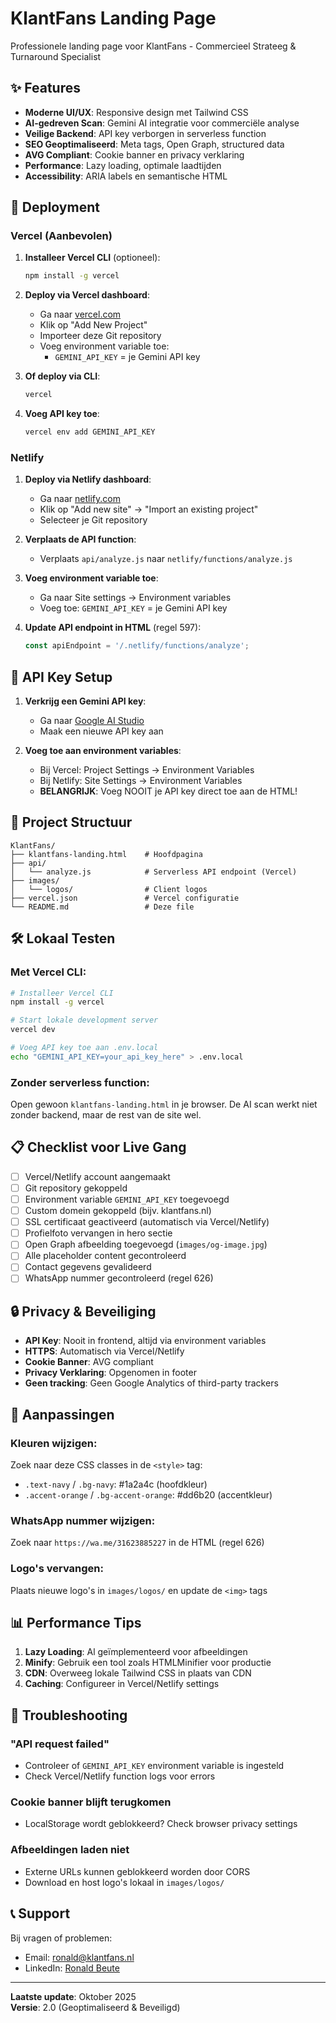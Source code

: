 # KlantFans Landing Page

Professionele landing page voor KlantFans - Commercieel Strateeg & Turnaround Specialist

## ✨ Features

- **Moderne UI/UX**: Responsive design met Tailwind CSS
- **AI-gedreven Scan**: Gemini AI integratie voor commerciële analyse
- **Veilige Backend**: API key verborgen in serverless function
- **SEO Geoptimaliseerd**: Meta tags, Open Graph, structured data
- **AVG Compliant**: Cookie banner en privacy verklaring
- **Performance**: Lazy loading, optimale laadtijden
- **Accessibility**: ARIA labels en semantische HTML

## 🚀 Deployment

### Vercel (Aanbevolen)

1. **Installeer Vercel CLI** (optioneel):
   ```bash
   npm install -g vercel
   ```

2. **Deploy via Vercel dashboard**:
   - Ga naar [vercel.com](https://vercel.com)
   - Klik op "Add New Project"
   - Importeer deze Git repository
   - Voeg environment variable toe:
     - `GEMINI_API_KEY` = je Gemini API key

3. **Of deploy via CLI**:
   ```bash
   vercel
   ```

4. **Voeg API key toe**:
   ```bash
   vercel env add GEMINI_API_KEY
   ```

### Netlify

1. **Deploy via Netlify dashboard**:
   - Ga naar [netlify.com](https://netlify.com)
   - Klik op "Add new site" → "Import an existing project"
   - Selecteer je Git repository
   
2. **Verplaats de API function**:
   - Verplaats `api/analyze.js` naar `netlify/functions/analyze.js`
   
3. **Voeg environment variable toe**:
   - Ga naar Site settings → Environment variables
   - Voeg toe: `GEMINI_API_KEY` = je Gemini API key

4. **Update API endpoint in HTML** (regel 597):
   ```javascript
   const apiEndpoint = '/.netlify/functions/analyze';
   ```

## 🔑 API Key Setup

1. **Verkrijg een Gemini API key**:
   - Ga naar [Google AI Studio](https://aistudio.google.com/app/apikey)
   - Maak een nieuwe API key aan
   
2. **Voeg toe aan environment variables**:
   - Bij Vercel: Project Settings → Environment Variables
   - Bij Netlify: Site Settings → Environment Variables
   - **BELANGRIJK**: Voeg NOOIT je API key direct toe aan de HTML!

## 📁 Project Structuur

```
KlantFans/
├── klantfans-landing.html    # Hoofdpagina
├── api/
│   └── analyze.js            # Serverless API endpoint (Vercel)
├── images/
│   └── logos/                # Client logos
├── vercel.json               # Vercel configuratie
└── README.md                 # Deze file
```

## 🛠️ Lokaal Testen

### Met Vercel CLI:
```bash
# Installeer Vercel CLI
npm install -g vercel

# Start lokale development server
vercel dev

# Voeg API key toe aan .env.local
echo "GEMINI_API_KEY=your_api_key_here" > .env.local
```

### Zonder serverless function:
Open gewoon `klantfans-landing.html` in je browser. De AI scan werkt niet zonder backend, maar de rest van de site wel.

## 📋 Checklist voor Live Gang

- [ ] Vercel/Netlify account aangemaakt
- [ ] Git repository gekoppeld
- [ ] Environment variable `GEMINI_API_KEY` toegevoegd
- [ ] Custom domein gekoppeld (bijv. klantfans.nl)
- [ ] SSL certificaat geactiveerd (automatisch via Vercel/Netlify)
- [ ] Profielfoto vervangen in hero sectie
- [ ] Open Graph afbeelding toegevoegd (`images/og-image.jpg`)
- [ ] Alle placeholder content gecontroleerd
- [ ] Contact gegevens gevalideerd
- [ ] WhatsApp nummer gecontroleerd (regel 626)

## 🔒 Privacy & Beveiliging

- **API Key**: Nooit in frontend, altijd via environment variables
- **HTTPS**: Automatisch via Vercel/Netlify
- **Cookie Banner**: AVG compliant
- **Privacy Verklaring**: Opgenomen in footer
- **Geen tracking**: Geen Google Analytics of third-party trackers

## 🎨 Aanpassingen

### Kleuren wijzigen:
Zoek naar deze CSS classes in de `<style>` tag:
- `.text-navy` / `.bg-navy`: #1a2a4c (hoofdkleur)
- `.accent-orange` / `.bg-accent-orange`: #dd6b20 (accentkleur)

### WhatsApp nummer wijzigen:
Zoek naar `https://wa.me/31623885227` in de HTML (regel 626)

### Logo's vervangen:
Plaats nieuwe logo's in `images/logos/` en update de `<img>` tags

## 📊 Performance Tips

1. **Lazy Loading**: Al geïmplementeerd voor afbeeldingen
2. **Minify**: Gebruik een tool zoals HTMLMinifier voor productie
3. **CDN**: Overweeg lokale Tailwind CSS in plaats van CDN
4. **Caching**: Configureer in Vercel/Netlify settings

## 🐛 Troubleshooting

### "API request failed"
- Controleer of `GEMINI_API_KEY` environment variable is ingesteld
- Check Vercel/Netlify function logs voor errors

### Cookie banner blijft terugkomen
- LocalStorage wordt geblokkeerd? Check browser privacy settings

### Afbeeldingen laden niet
- Externe URLs kunnen geblokkeerd worden door CORS
- Download en host logo's lokaal in `images/logos/`

## 📞 Support

Bij vragen of problemen:
- Email: ronald@klantfans.nl
- LinkedIn: [Ronald Beute](https://www.linkedin.com/in/ronald-beute/)

---

**Laatste update**: Oktober 2025  
**Versie**: 2.0 (Geoptimaliseerd & Beveiligd)

